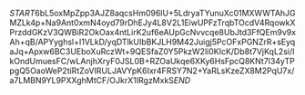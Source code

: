 $START$6bL5oxMpZpp3AJZ8aqcsHm096lU+5LdryaTYunuXc01MXWWTAhJGMZLk4p+Na9Ant0xmN4oyd79rDhEJy4L8V2L1EiwUPFzTrqbTOcdV4RqowkXPrzddGKzV3QWBiR2OkOax4ntLirK2uf6eAUpGcNvvcqe8UbJtd3FfQEm9v9xAh+qB/APYyghsl+I1VLkD/yqDTlkUIbBKJLH9M42Juigj5PcOFxPGNZrR+sEyqaJq+Apxw6BC3UEboXuRczWt+9QESfaZ0Y5PkzW2li0KIcK/Db8t7VjKqL2si/IkOndUmuesFC/wLAnjhXryF0JSL0B+RZOaUkqe6XKy6HsFpcQ8KNt7l34yTPpgQ5OaoWeP2tiRtZoVIRULJAVYpK6Ixr4FRSY7N2+YaRLsKzeZX8M2PqU7x/a7LMBN9YL9PXXghMtCF/OJkrX1IRgzMxkS$END$